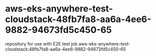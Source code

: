 # aws-eks-anywhere-test-cloudstack-48fb7fa8-aa6a-4ee6-9882-94673fd5c450-65
repository for use with E2E test job aws-eks-anywhere-test-cloudstack:48fb7fa8-aa6a-4ee6-9882-94673fd5c450-65
